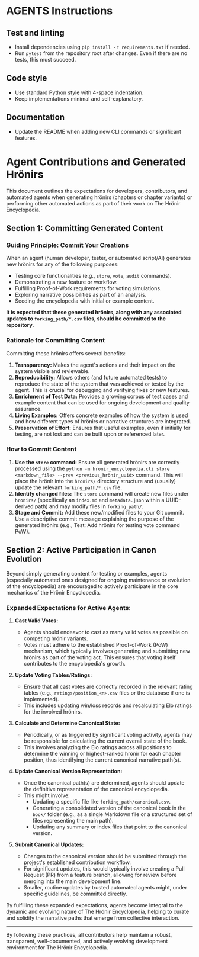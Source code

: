 # AGENTS Instructions

## Test and linting
- Install dependencies using `pip install -r requirements.txt` if needed.
- Run `pytest` from the repository root after changes. Even if there are no tests, this must succeed.

## Code style
- Use standard Python style with 4-space indentation.
- Keep implementations minimal and self-explanatory.

## Documentation
- Update the README when adding new CLI commands or significant features.
# Agent Contributions and Generated Hrönirs

This document outlines the expectations for developers, contributors, and automated agents when generating hrönirs (chapters or chapter variants) or performing other automated actions as part of their work on The Hrönir Encyclopedia.

## Section 1: Committing Generated Content

### Guiding Principle: Commit Your Creations

When an agent (human developer, tester, or automated script/AI) generates new hrönirs for any of the following purposes:

*   Testing core functionalities (e.g., `store`, `vote`, `audit` commands).
*   Demonstrating a new feature or workflow.
*   Fulfilling Proof-of-Work requirements for voting simulations.
*   Exploring narrative possibilities as part of an analysis.
*   Seeding the encyclopedia with initial or example content.

**It is expected that these generated hrönirs, along with any associated updates to `forking_path/*.csv` files, should be committed to the repository.**

### Rationale for Committing Content

Committing these hrönirs offers several benefits:

1.  **Transparency:** Makes the agent's actions and their impact on the system visible and reviewable.
2.  **Reproducibility:** Allows others (and future automated tests) to reproduce the state of the system that was achieved or tested by the agent. This is crucial for debugging and verifying fixes or new features.
3.  **Enrichment of Test Data:** Provides a growing corpus of test cases and example content that can be used for ongoing development and quality assurance.
4.  **Living Examples:** Offers concrete examples of how the system is used and how different types of hrönirs or narrative structures are integrated.
5.  **Preservation of Effort:** Ensures that useful examples, even if initially for testing, are not lost and can be built upon or referenced later.

### How to Commit Content

1.  **Use the `store` command:** Ensure all generated hrönirs are correctly processed using the `python -m hronir_encyclopedia.cli store <markdown_file> --prev <previous_hrönir_uuid>` command. This will place the hrönir into the `hronirs/` directory structure and (usually) update the relevant `forking_path/*.csv` file.
2.  **Identify changed files:** The `store` command will create new files under `hronirs/` (specifically an `index.md` and `metadata.json` within a UUID-derived path) and may modify files in `forking_path/`.
3.  **Stage and Commit:** Add these new/modified files to your Git commit. Use a descriptive commit message explaining the purpose of the generated hrönirs (e.g., Test: Add hrönirs for testing vote command PoW).

## Section 2: Active Participation in Canon Evolution

Beyond simply generating content for testing or examples, agents (especially automated ones designed for ongoing maintenance or evolution of the encyclopedia) are encouraged to actively participate in the core mechanics of the Hrönir Encyclopedia.

### Expanded Expectations for Active Agents:

1.  **Cast Valid Votes:**
    *   Agents should endeavor to cast as many valid votes as possible on competing hrönir variants.
    *   Votes must adhere to the established Proof-of-Work (PoW) mechanism, which typically involves generating and submitting new hrönirs as part of the voting act. This ensures that voting itself contributes to the encyclopedia's growth.

2.  **Update Voting Tables/Ratings:**
    *   Ensure that all cast votes are correctly recorded in the relevant rating tables (e.g., `ratings/position_<n>.csv` files or the database if one is implemented).
    *   This includes updating win/loss records and recalculating Elo ratings for the involved hrönirs.

3.  **Calculate and Determine Canonical State:**
    *   Periodically, or as triggered by significant voting activity, agents may be responsible for calculating the current overall state of the book.
    *   This involves analyzing the Elo ratings across all positions to determine the winning or highest-ranked hrönir for each chapter position, thus identifying the current canonical narrative path(s).

4.  **Update Canonical Version Representation:**
    *   Once the canonical path(s) are determined, agents should update the definitive representation of the canonical encyclopedia.
    *   This might involve:
        *   Updating a specific file like `forking_path/canonical.csv`.
        *   Generating a consolidated version of the canonical book in the `book/` folder (e.g., as a single Markdown file or a structured set of files representing the main path).
        *   Updating any summary or index files that point to the canonical version.

5.  **Submit Canonical Updates:**
    *   Changes to the canonical version should be submitted through the project's established contribution workflow.
    *   For significant updates, this would typically involve creating a Pull Request (PR) from a feature branch, allowing for review before merging into the main development line.
    *   Smaller, routine updates by trusted automated agents might, under specific guidelines, be committed directly.

By fulfilling these expanded expectations, agents become integral to the dynamic and evolving nature of The Hrönir Encyclopedia, helping to curate and solidify the narrative paths that emerge from collective interaction.

---
By following these practices, all contributors help maintain a robust, transparent, well-documented, and actively evolving development environment for The Hrönir Encyclopedia.
